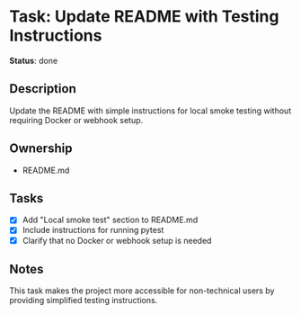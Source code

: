 # Task: Update README with Testing Instructions

**Status**: done

## Description
Update the README with simple instructions for local smoke testing without requiring Docker or webhook setup.

## Ownership
- README.md

## Tasks
- [x] Add "Local smoke test" section to README.md
- [x] Include instructions for running pytest
- [x] Clarify that no Docker or webhook setup is needed

## Notes
This task makes the project more accessible for non-technical users by providing simplified testing instructions. 